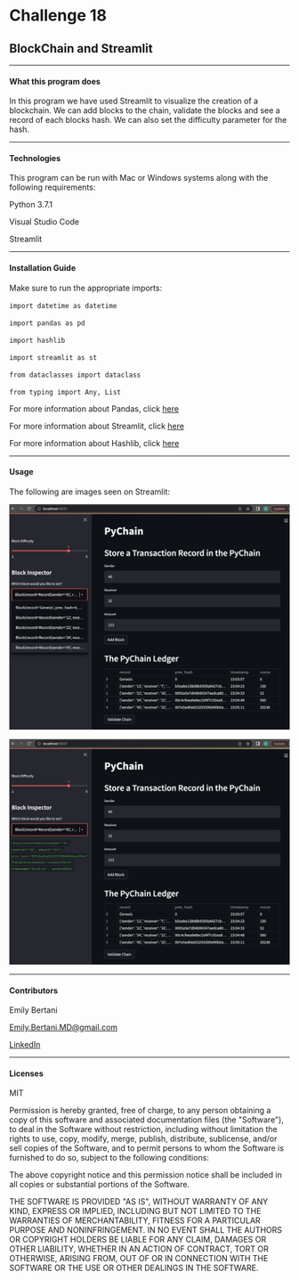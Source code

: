 # Challenge 18
## BlockChain and Streamlit
---

#### What this program does

In this program we have used Streamlit to visualize the creation of a blockchain. We can add blocks to the chain, validate the blocks and see a record of each blocks hash. We can also set the difficulty parameter for the hash. 

---

#### Technologies

This program can be run with Mac or Windows systems along with the following requirements:

Python 3.7.1

Visual Studio Code

Streamlit


---


#### Installation Guide

Make sure to run the appropriate imports:

`import datetime as datetime`

`import pandas as pd`

`import hashlib`

`import streamlit as st`

`from dataclasses import dataclass`

`from typing import Any, List`


For more information about Pandas, click [here](https://pandas.pydata.org/)

For more information about Streamlit, click [here](https://streamlit.io/)

For more information about Hashlib, click [here](https://pypi.org/project/hashlib/)

---


#### Usage


The following are images seen on Streamlit:


![Streamlit Block Dropdown](https://github.com/EmilyBertani/Challenge_18/blob/main/block_dropdown.png)



![Streamlit Block Record](https://github.com/EmilyBertani/Challenge_18/blob/main/block_record.png)



---


#### Contributors

Emily Bertani

Emily.Bertani.MD@gmail.com

[LinkedIn](https://www.linkedin.com/feed/)

---

#### Licenses

MIT

Permission is hereby granted, free of charge, to any person obtaining a copy of this software and associated documentation files (the "Software"), to deal in the Software without restriction, including without limitation the rights to use, copy, modify, merge, publish, distribute, sublicense, and/or sell copies of the Software, and to permit persons to whom the Software is furnished to do so, subject to the following conditions:

The above copyright notice and this permission notice shall be included in all copies or substantial portions of the Software.

THE SOFTWARE IS PROVIDED "AS IS", WITHOUT WARRANTY OF ANY KIND, EXPRESS OR IMPLIED, INCLUDING BUT NOT LIMITED TO THE WARRANTIES OF MERCHANTABILITY, FITNESS FOR A PARTICULAR PURPOSE AND NONINFRINGEMENT. IN NO EVENT SHALL THE AUTHORS OR COPYRIGHT HOLDERS BE LIABLE FOR ANY CLAIM, DAMAGES OR OTHER LIABILITY, WHETHER IN AN ACTION OF CONTRACT, TORT OR OTHERWISE, ARISING FROM, OUT OF OR IN CONNECTION WITH THE SOFTWARE OR THE USE OR OTHER DEALINGS IN THE SOFTWARE.

